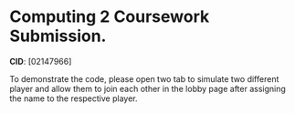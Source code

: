 # Computing 2 Coursework Submission.
**CID**: [02147966]

To demonstrate the code, please open two tab to simulate two different player and allow them to join each other in the lobby page after assigning the name to the respective player.